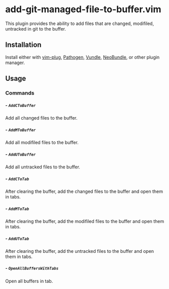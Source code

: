 # add-git-managed-file-to-buffer.vim  
This plugin provides the ability to add files that are changed, modifiled, untracked in git to the buffer.  

## Installation  

Install either with [vim-plug](https://github.com/junegunn/vim-plug), [Pathogen](https://github.com/tpope/vim-pathogen), [Vundle](https://github.com/gmarik/Vundle.vim), [NeoBundle](https://github.com/Shougo/neobundle.vim), or other plugin manager.  

## Usage  

### Commands  

##### - `AddCToBuffer`  

Add all changed files to the buffer.  

##### - `AddMToBuffer`  

Add all modifiled files to the buffer.  

##### - `AddUToBuffer`  

Add all untracked files to the buffer.  

##### - `AddCToTab`  

After clearing the buffer, add the changed files to the buffer and open them in tabs.  

##### - `AddMToTab`  

After clearing the buffer, add the modifiled files to the buffer and open them in tabs.  

##### - `AddUToTab`  

After clearing the buffer, add the untracked files to the buffer and open them in tabs.  

##### - `OpenAllBuffersWithTabs`  

Open all buffers in tab. 
